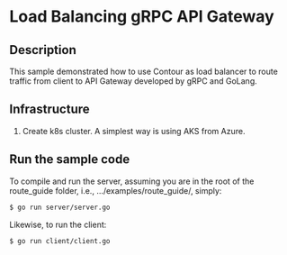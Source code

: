 # Load Balancing gRPC API Gateway

## Description

This sample demonstrated how to use Contour as load balancer to route traffic from client to API Gateway developed by gRPC and GoLang.

## Infrastructure

1. Create k8s cluster. A simplest way is using AKS from Azure.

## Run the sample code

To compile and run the server, assuming you are in the root of the route_guide
folder, i.e., .../examples/route_guide/, simply:

```sh
$ go run server/server.go
```

Likewise, to run the client:

```sh
$ go run client/client.go
```
